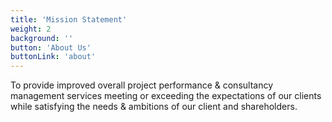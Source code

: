 ```yaml
---
title: 'Mission Statement'
weight: 2
background: ''
button: 'About Us'
buttonLink: 'about'
---
```


To provide improved overall project performance & consultancy management services meeting or exceeding the expectations of our clients while satisfying the needs & ambitions of our client and shareholders.
